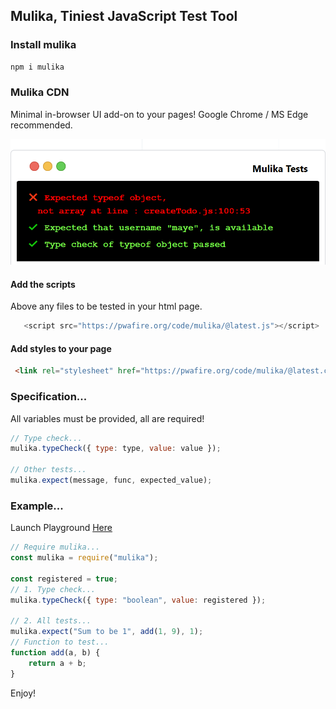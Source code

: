 ## Mulika, Tiniest JavaScript Test Tool

### Install mulika

```bash
npm i mulika 
```

### Mulika CDN
Minimal in-browser UI add-on to your pages! Google Chrome / MS Edge recommended.

![Mulika Terminal](./assets/mulikaterminal.png)

#### Add the scripts 
Above any files to be tested in your html page.

```js
   <script src="https://pwafire.org/code/mulika/@latest.js"></script>
```

#### Add styles to your page

```html
 <link rel="stylesheet" href="https://pwafire.org/code/mulika/@latest.css" />
```

### Specification...

All variables must be provided, all are required!

```js
// Type check...
mulika.typeCheck({ type: type, value: value });

// Other tests...
mulika.expect(message, func, expected_value);
```

### Example...

Launch Playground [Here](https://npm.runkit.com/mulika)

```js
// Require mulika...
const mulika = require("mulika");

const registered = true;
// 1. Type check...
mulika.typeCheck({ type: "boolean", value: registered });

// 2. All tests...
mulika.expect("Sum to be 1", add(1, 9), 1);
// Function to test...
function add(a, b) {
    return a + b;
}
```

Enjoy!
